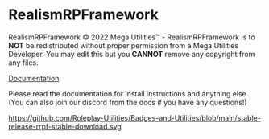 # RealismRPFramework

RealismRPFramework © 2022 Mega Utilities™ - RealismRPFramework is to **NOT** be redistributed without proper permission from a Mega Utilities Developer. You may edit this but you **CANNOT** remove any copyright from any files.

[Documentation](https://hoopcolton14.gitbook.io/roleplayutilities/mega-mods/our-created-mods/fivem/realismrpframework)

Please read the documentation for install instructions and anything else (You can also join our discord from the docs if you have any questions!)

https://github.com/Roleplay-Utilities/Badges-and-Utilities/blob/main/stable-release-rrpf-stable-download.svg
